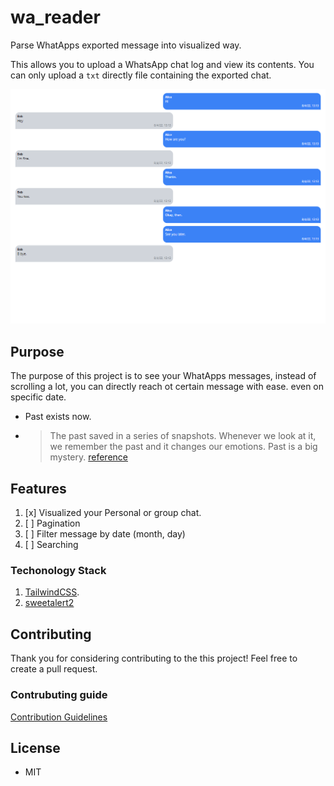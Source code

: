 
# wa_reader
Parse WhatApps exported message into visualized way.

This allows you to upload a WhatsApp chat log and view its contents. You can only upload a `txt` directly  file containing the exported chat.

![Screenshort](./screenshorts/1.png "Screenshort")


## Purpose
The purpose of this project is to see your WhatApps messages, instead of scrolling a lot, you can directly reach ot certain message with ease. even on specific date.
- Past exists now.
- > The past saved in a series of snapshots. Whenever we look at it, we remember the past and it changes our emotions. Past is a big mystery. [reference](https://www.lablnet.com/quotes)

 
## Features
1. [x] Visualized your Personal or group chat.
2. [ ] Pagination
3. [ ] Filter message by date (month, day)
4. [ ] Searching

### Techonology Stack
1. [TailwindCSS](https://tailwindcss.com/).
2. [sweetalert2](https://sweetalert2.github.io/)


## Contributing

Thank you for considering contributing to the this project! Feel free to create a pull request.

###  Contrubuting guide

[Contribution Guidelines](https://github.com/lablnet/wa_reader/blob/main/CONTRIBUTING.md)

## License
- MIT
